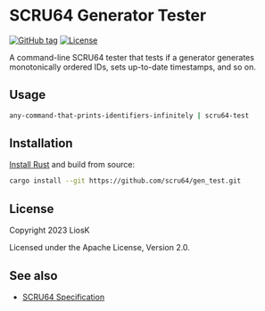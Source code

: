 # SCRU64 Generator Tester

[![GitHub tag](https://img.shields.io/github/v/tag/scru64/gen_test)](https://github.com/scru64/gen_test)
[![License](https://img.shields.io/github/license/scru64/gen_test)](https://github.com/scru64/gen_test/blob/main/LICENSE)

A command-line SCRU64 tester that tests if a generator generates monotonically
ordered IDs, sets up-to-date timestamps, and so on.

## Usage

```bash
any-command-that-prints-identifiers-infinitely | scru64-test
```

## Installation

[Install Rust](https://www.rust-lang.org/tools/install) and build from source:

```bash
cargo install --git https://github.com/scru64/gen_test.git
```

## License

Copyright 2023 LiosK

Licensed under the Apache License, Version 2.0.

## See also

- [SCRU64 Specification](https://github.com/scru64/spec)
